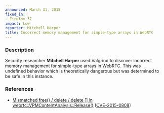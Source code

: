 ```yaml
---
announced: March 31, 2015
fixed_in:
- Firefox 37
impact: Low
reporter: Mitchell Harper
title: Incorrect memory management for simple-type arrays in WebRTC
---
```


<h3>Description</h3>

<p>Security researcher <strong>Mitchell Harper</strong> used Valgrind to
discover incorrect memory management for simple-type arrays in WebRTC. This was
undefined behavior which is theoretically dangerous but was determined to be
safe in this instance.
</p>

<h3>References</h3>

<ul>
  <li><a href="https://bugzilla.mozilla.org/show_bug.cgi?id=1109552">
       Mismatched free() / delete / delete [] in
webrtc::VPMContentAnalysis::Release()</a>
(<a href="http://cve.mitre.org/cgi-bin/cvename.cgi?name=CVE-2015-0808"
class="ex-ref">CVE-2015-0808</a>)</li>
</ul>



